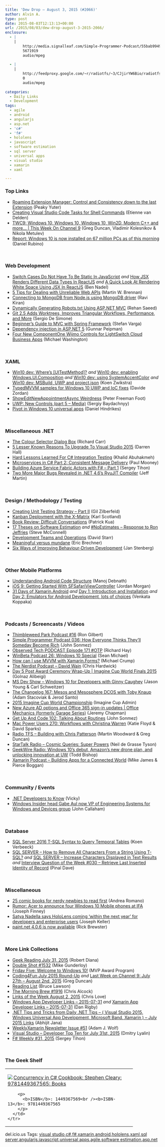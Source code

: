 ```yaml
---
title: 'Dew Drop – August 3, 2015 (#2066)'
author: Alvin A.
type: post
date: 2015-08-03T12:13:13+00:00
url: /2015/08/03/dew-drop-august-3-2015-2066/
enclosure:
  - |
    |
        http://media.signalleaf.com/Simple-Programmer-Podcast/55bab99494e3740300825862/rss/SimpleProgrammer-036.mp3
        5671919
        audio/mpeg
        
  - |
    |
        http://feedproxy.google.com/~r/radiotfs/~3/CJjirYW6Bio/radiotfs_094.mp3
        0
        audio/mpeg
        
categories:
  - Daily Links
  - Development
tags:
  - agile
  - android
  - angularjs
  - asp.net
  - 'c#'
  - 'f#'
  - hololens
  - javascript
  - software estimation
  - sql server
  - universal apps
  - visual studio
  - xamarin
  - xaml

---
```

### <a name="top"></a>Top Links

  * <a href="http://blogs.msdn.com/b/visualstudio/archive/2015/07/31/roaming-extension-manager-control-and-consistency-down-to-the-last-extension.aspx" target="_blank">Roaming Extension Manager: Control and Consistency down to the last Extension</a> (Peaky Yuter)
  * <a href="http://eirvandelden.com/programming/creating-visual-studio-code-tasks-for-shell-commands/" target="_blank">Creating Visual Studio Code Tasks for Shell Commands</a> (Etienne van Delden)
  * <a href="https://channel9.msdn.com/Shows/This+Week+On+Channel+9/TWC9-Windows-10-Windows-10-Windows-10-Win2D-Modern-C-and-more" target="_blank">TWC9: Windows 10, Windows 10, Windows 10, Win2D, Modern C++ and more&#8230; | This Week On Channel 9</a> (Greg Duncan, Vladimir Kolesnikov & Nikola Metulev)
  * <a href="http://feedproxy.google.com/~r/wmexperts/~3/tLZp49LjD0Y/story01.htm" target="_blank">Report: Windows 10 is now installed on 67 million PCs as of this morning</a> (Daniel Rubino)

&nbsp;

### <a name="web"></a>Web Development

  * <a href="http://www.bennadel.com/blog/2881-switch-cases-do-not-have-to-be-static-in-javascript.htm" target="_blank">Switch Cases Do Not Have To Be Static In JavaScript</a> _and_ <a href="http://www.bennadel.com/blog/2879-how-jsx-renders-different-data-types-in-reactjs.htm" target="_blank">How JSX Renders Different Data Types In ReactJS</a> _and_ <a href="http://www.bennadel.com/blog/2880-a-quick-look-at-rendering-white-space-using-jsx-in-reactjs.htm" target="_blank">A Quick Look At Rendering White Space Using JSX In ReactJS</a> (Ben Nadel)
  * <a href="http://feedproxy.google.com/~r/ProgrammableWeb/~3/u50mGiL-YtA/02" target="_blank">5 Tips for Dealing with Unreliable Web APIs</a> (Martin W. Brennan)
  * <a href="http://feedproxy.google.com/~r/netCurryRecentArticles/~3/5OeD5eiGNxE/ShowArticle.aspx" target="_blank">Connecting to MongoDB from Node.js using MongoDB driver</a> (Ravi Kiran)
  * <a href="http://rehansaeed.com/dynamically-generating-robots-txt-using-asp-net-mvc/" target="_blank">Dynamically Generating Robots.txt Using ASP.NET MVC</a> (Rehan Saeed)
  * <a href="http://www.infoq.com/news/2015/07/git-25-released?utm_campaign=infoq_content&utm_source=infoq&utm_medium=feed&utm_term=global" target="_blank">Git 2.5 Adds Worktrees, Improves Triangular Workflows, Performance, and More</a> (Sergio De Simone)
  * <a href="http://www.toptal.com/spring/beginners-guide-to-mvc-with-spring-framework" target="_blank">Beginner&#8217;s Guide to MVC with Spring Framework</a> (Stefan Varga)
  * <a href="http://feedproxy.google.com/~r/gunnarpeipman/~3/cLoVmi11tsw/" target="_blank">Dependency injection in ASP.NET 5</a> (Gunnar Peipman)
  * <a href="http://lightswitchhelpwebsite.com/Blog/tabid/61/EntryId/3287/Four-New-ComponentOne-Wijmo-Controls-for-LightSwitch-Cloud-Business-Apps.aspx" target="_blank">Four New ComponentOne Wijmo Controls for LightSwitch Cloud Business Apps</a> (Michael Washington)

&nbsp;

### <a name="silverlight"></a>XAML

  * <a href="http://firstfloorsoftware.com:80/news/win10-dev-where-s-uitestmethod" target="_blank">Win10 dev: Where&#8217;s [UITestMethod]?</a> _and_ <a href="http://firstfloorsoftware.com:80/news/win10-dev-enabling-windows.ui.composition-preview" target="_blank">Win10 dev: enabling Windows.UI.Composition</a> _and_ <a href="http://firstfloorsoftware.com:80/news/win10-dev-using-systemaccentcolor" target="_blank">Win10 dev: using SystemAccentColor</a> _and_ <a href="http://firstfloorsoftware.com:80/news/win10-dev-msbuild-uwp-and-project.json" target="_blank">Win10 dev: MSBuild, UWP and project.json</a> (Koen Zwikstra)
  * <a href="http://www.davidezordan.net/blog/?p=7436" target="_blank">TypedMVVM samples for Windows 10 UWP and IoC fixes</a> (Davide Zordan)
  * <a href="http://feedproxy.google.com/~r/PeterFoot/~3/F0OcpihZ7NA/" target="_blank">ShowEditNewAppointmentAsync Weirdness</a> (Peter Freeman Foot)
  * <a href="http://feedproxy.google.com/~r/CanDevs/~3/C_XAYxGeaPU/uwp-new-controls-part-5-media.aspx" target="_blank">UWP: New Controls (part 5 – Media)</a> (Sergiy Baydachnyy)
  * <a href="http://danielhindrikes.se/windows-10/new-controls-in-windows-10-pivot/" target="_blank">Pivot in Windows 10 universal apps</a> (Daniel Hindrikes)

&nbsp;

### <a name="dotnet"></a>Miscellaneous .NET

  * <a href="http://feedproxy.google.com/~r/BlackwaspLatestAdditions/~3/JN5ZYAw8_hA/RSSLanding.aspx" target="_blank">The Colour Selector Dialog Box</a> (Richard Carr)
  * <a href="http://www.cognim.co.uk/5-lesser-known-reasons-to-upgrade-to-visual-studio-2015/" target="_blank">5 Lesser Known Reasons To Upgrade To Visual Studio 2015</a> (Darren Hall)
  * <a href="http://khalidabuhakmeh.com/hard-lessons-learned-for-c-sharp-integration-testing" target="_blank">Hard Lessons Learned For C# Integration Testing</a> (Khalid Abuhakmeh)
  * <a href="http://insidethecpu.com/2015/07/31/microservices-in-c-part-2-consistent-message-delivery/" target="_blank">Microservices in C# Part 2: Consistent Message Delivery</a> (Paul Mooney)
  * <a href="https://sergeytihon.wordpress.com/2015/08/03/building-azure-service-fabric-actors-with-f-part-1/" target="_blank">Building Azure Service Fabric Actors with F# – Part 1</a> (Sergey Tihon)
  * <a href="http://www.infoq.com/news/2015/07/NET46-bug2?utm_campaign=infoq_content&utm_source=infoq&utm_medium=feed&utm_term=global" target="_blank">Two More Major Bugs Revealed in .NET 4.6&#8217;s RyuJIT Compiler</a> (Jeff Martin)

&nbsp;

### <a name="design"></a>Design / Methodology / Testing

  * <a href="http://feedproxy.google.com/~r/gilzilberfeld/~3/0o_rfRC2s4c/creating-unit-testing-strategy-part-ii.html" target="_blank">Creating Unit Testing Strategy – Part II</a> (Gil Zilberfeld)
  * <a href="http://availagility.co.uk/2015/07/31/kanban-deployment-with-the-x-matrix/" target="_blank">Kanban Deployment with the X-Matrix</a> (Karl Scotland)
  * <a href="https://www.thekua.com/atwork/2015/08/book-review-difficult-conversations/" target="_blank">Book Review: Difficult Conversations</a> (Patrick Kua)
  * <a href="http://www.construx.com/10x_Software_Development/17_Theses_on_Software_Estimation/?blogid=23485" target="_blank">17 Theses on Software Estimation</a> _and_ <a href="http://www.construx.com/10x_Software_Development/_NoEstimates_-_Response_to_Ron_Jeffries/?blogid=23485" target="_blank">#NoEstimates &#8211; Response to Ron Jeffries</a> (Steve McConnell)
  * <a href="http://feedproxy.google.com/~r/ElegantCode/~3/NW16Z_oJc3E/" target="_blank">Development Teams and Operations</a> (David Starr)
  * <a href="http://blogs.msdn.com/b/eric_brechner/archive/2015/08/01/meaningful-versus-mundane.aspx" target="_blank">Meaningful versus mundane</a> (Eric Brechner)
  * <a href="http://www.infoq.com/news/2015/07/six-bdd-improvements?utm_campaign=infoq_content&utm_source=infoq&utm_medium=feed&utm_term=global" target="_blank">Six Ways of Improving Behaviour-Driven Development</a> (Jan Stenberg)

&nbsp;

### <a name="mobile"></a>Other Mobile Platforms

  * <a href="http://www.developer.com/ws/android/understanding-android-code-structure.html" target="_blank">Understanding Android Code Structure</a> (Manoj Debnath)
  * <a href="http://code.tutsplus.com/tutorials/ios-9-getting-started-with-sfsafariviewcontroller--cms-24260" target="_blank">iOS 9: Getting Started With SFSafariViewController</a> (Jordan Morgan)
  * <a href="http://blog.falafel.com/31-days-of-xamarin-android/" target="_blank">31 Days of Xamarin.Android</a> _and_ <a href="http://blog.falafel.com/31-days-of-xamarin-android-day-1-introduction-and-installation/" target="_blank">Day 1: Introduction and Installation</a> _and_ <a href="http://blog.falafel.com/31-days-of-xamarin-android-day-2-emulators-for-android-development-lots-of-choices/" target="_blank">Day 2: Emulators for Android Development, lots of choices</a> (Venkata Koppaka)

&nbsp;

### <a name="podcasts"></a>Podcasts / Screencasts / Videos

  * <a href="http://blog.thimbleweedpark.com/podcast16" target="_blank">Thimbleweed Park Podcast #16</a> (Ron Gilbert)
  * <a href="http://media.signalleaf.com/Simple-Programmer-Podcast/55bab99494e3740300825862/rss/SimpleProgrammer-036.mp3" target="_blank">Simple Programmer Podcast 036: How Everyone Thinks They&#8217;ll Someday Become Rich</a> (John Sonmez)
  * <a href="http://www.windowsobserver.com/2015/08/02/observed-tech-podcast-episode-171-otp/" target="_blank">Observed Tech PODCAST Episode 171 #OTP</a> (Richard Hay)
  * <a href="http://feedproxy.google.com/~r/winbetadotorg/~3/c-uhIxbjNDY/winbeta-podcast-26-windows-10-special" target="_blank">WinBeta Podcast 26: Windows 10 Special</a> (Sean Michael)
  * <a href="http://michaelcrump.net/use-mvvm-with-xamarin-forms/" target="_blank">How can I use MVVM with Xamarin.Forms?</a> (Michael Crump)
  * <a href="http://nerdist.libsyn.com/david-wain" target="_blank">The Nerdist Podcast &#8211; David Wain</a> (Chris Hardwick)
  * <a href="https://channel9.msdn.com/Events/Imagine-Cup/World-Finals-2015/Day-5-Post-Award-Ceremony-Wrap-Up" target="_blank">Day 5 Post Award Ceremony Wrap-Up | Imagine Cup World Finals 2015</a> (Golnaz Alibeigi)
  * <a href="http://msdevshow.com/2015/08/windows-10-for-developers-with-ginny-caughey/" target="_blank">MS Dev Show &#8211; Windows 10 for Developers with Ginny Caughey</a> (Jason Young & Carl Schweitzer)
  * <a href="http://5by5.tv/changelog/167" target="_blank">The Changelog 167: Mesos and Mesosphere DCOS with Toby Knaup</a> (Adam Stacoviak & Jerod Santo)
  * <a href="http://www.imaginecup.com/Content/Details/19494" target="_blank">2015 Imagine Cup World Championship</a> (Imagine Cup Admin)
  * <a href="https://channel9.msdn.com/Shows/The-Garage-Series-for-Office-365/New-Azure-AD-options-and-Office-365-sign-in-updates" target="_blank">New Azure AD options and Office 365 sign-in updates | Office Mechanics (formerly Garage Series)</a> (Jeremy Chapman)
  * <a href="http://getupandcode.com/2015/07/31/get-up-and-code-102-talking-about-routines/" target="_blank">Get Up And Code 102: Talking About Routines</a> (John Sonmez)
  * <a href="http://relay.fm/mpu/270" target="_blank">Mac Power Users 270: Workflows with Christina Warren</a> (Katie Floyd & David Sparks)
  * <a href="http://feedproxy.google.com/~r/radiotfs/~3/CJjirYW6Bio/radiotfs_094.mp3" target="_blank">Radio TFS &#8211; Building with Chris Patterson</a> (Martin Woodward & Greg Duncan)
  * <a href="https://soundcloud.com/startalk/cosmic-queries-super-powers" target="_blank">StarTalk Radio &#8211; Cosmic Queries: Super Powers</a> (Neil de Grasse Tyson)
  * <a href="http://feedproxy.google.com/~r/geekwire/~3/mcOZDgwqUKQ/" target="_blank">GeekWire Radio: Windows 10’s debut, Amazon’s new drone plan, and unlocking innovation at UW</a> (Todd Bishop)
  * <a href="https://soundcloud.com/xamarin-podcast/building-apps-for-a-connected-world" target="_blank">Xamarin Podcast &#8211; Building Apps for a Connected World</a> (Mike James & Pierce Boggan)

&nbsp;

### <a name="events"></a>Community / Events

  * <a href="http://blog.ncover.com/net-developers-know/" target="_blank">.NET Developers to Know</a> (Vicky)
  * <a href="http://feedproxy.google.com/~r/wmexperts/~3/XZlKxvYIO8E/story01.htm" target="_blank">Windows Insider head Gabe Aul now VP of Engineering Systems for Windows and Devices group</a> (John Callaham)

&nbsp;

### <a name="sql"></a>Database

  * <a href="http://feedproxy.google.com/~r/MSSQLTips-LatestSqlServerTips/~3/GdphaQ5_BLg/tip.asp" target="_blank">SQL Server 2016 T-SQL Syntax to Query Temporal Tables</a> (Koen Verbeeck)
  * <a href="http://blog.sqlauthority.com/2015/08/01/sql-server-how-to-remove-all-characters-from-a-string-using-t-sql/" target="_blank">SQL SERVER – How to Remove All Characters From a String Using T-SQL?</a> _and_ <a href="http://blog.sqlauthority.com/2015/08/03/sql-server-increase-characters-displayed-in-text-results/" target="_blank">SQL SERVER – Increase Characters Displayed in Text Results</a> _and_ <a href="http://blog.sqlauthority.com/2015/08/02/interview-question-of-the-week-030-retrieve-last-inserted-identity-of-record/" target="_blank">Interview Question of the Week #030 – Retrieve Last Inserted Identity of Record</a> (Pinal Dave)

&nbsp;

### <a name="misc"></a>Miscellaneous

  * <a href="http://feeds.mashable.com/~r/Mashable/~3/ymVGxwlgqtQ/" target="_blank">25 comic books for nerdy newbies to read first</a> (Andrea Romano)
  * <a href="http://feedproxy.google.com/~r/winbetadotorg/~3/Q8sQxCLKzdc/rumor-acer-announce-four-windows-10-mobile-phones-ifa" target="_blank">Rumor: Acer to announce four Windows 10 Mobile phones at IFA</a> (Joseph Finney)
  * <a href="http://feedproxy.google.com/~r/wmexperts/~3/9fBiqhK3V9s/story01.htm" target="_blank">Satya Nadella says HoloLens coming &#8216;within the next year&#8217; for developers and enterprise users</a> (Joseph Keller)
  * <a href="http://blog.getpaint.net/2015/08/02/paint-net-4-0-6-is-now-available/" target="_blank">paint.net 4.0.6 is now available</a> (Rick Brewster)

&nbsp;

### <a name="links"></a>More Link Collections

  * <a href="http://feeds.regulargeek.com/~r/RegularGeek/~3/ZS_FqQbNluc/" target="_blank">Geek Reading July 31, 2015</a> (Robert Diana)
  * <a href="http://afreshcup.com/home/2015/8/3/double-shot-1532.html" target="_blank">Double Shot #1532</a> (Mike Gunderloy)
  * <a href="http://blogs.msdn.com/b/mvpawardprogram/archive/2015/07/31/friday-five-welcome-to-windows-10.aspx" target="_blank">Friday Five: Welcome to Windows 10!</a> (MVP Award Program)
  * <a href="https://channel9.msdn.com/coding4fun/blog/Coding4Fun-July-2015-Round-Up" target="_blank">Coding4Fun July 2015 Round-Up</a> _and_ <a href="https://channel9.msdn.com/Blogs/C9Team/Last-Week-on-Channel-9-July-27th-August-2nd-2015" target="_blank">Last Week on Channel 9: July 27th &#8211; August 2nd, 2015</a> (Greg Duncan)
  * <a href="http://www.brucelawson.co.uk/2015/reading-list-122/" target="_blank">Reading List</a> (Bruce Lawson)
  * <a href="http://feedproxy.google.com/~r/ReflectivePerspective/~3/dfkjTYo2bbE/" target="_blank">The Morning Brew #1916</a> (Chris Alcock)
  * <a href="http://www.love2dev.com/#!article/Links-of-the-Week-August-2-2015" target="_blank">Links of the Week August 2, 2015</a> (Chris Love)
  * <a href="http://windowsappdev.com/2015/07/windows-app-developer-links-2015-07-31/" target="_blank">Windows App Developer Links &#8211; 2015-07-31</a> _and_ <a href="http://allaboutxamarin.com/2015/07/xamarin-app-developer-links-2015-07-31/" target="_blank">Xamarin App Developer Links &#8211; 2015-07-31</a> (Dan Rigby)
  * <a href="http://abhijitjana.net/2015/07/31/net-tips-and-tricks-from-daily-net-tips-visual-studio-2015-windows-universal-app-development-microsoft-band-xamarin-july-2015-links/" target="_blank">.NET Tips and Tricks from Daily .NET Tips – ( Visual Studio 2015, Windows Universal App Development, Microsoft Band, Xamarin ) – July 2015 Links</a> (Abhijit Jana)
  * <a href="https://www.SyntaxIsMyUI.com/weeklyxamarin-newsletter-issue-51/" target="_blank">WeeklyXamarin Newsletter Issue #51</a> (Adam J. Wolf)
  * <a href="http://www.lyalin.com/2015/07/31/visual-studio-developer-top-ten-for-july-31st-2015/" target="_blank">Visual Studio – Developer Top Ten for July 31st, 2015</a> (Dmitry Lyalin)
  * <a href="https://sergeytihon.wordpress.com/2015/08/02/f-weekly-31-2015/" target="_blank">F# Weekly #31, 2015</a> (Sergey Tihon)

&nbsp;

### <a name="shelf"></a>The Geek Shelf

<div id="scid:7dc1bd33-94bd-46fd-a20b-0131235bcd47:961d32d2-2f67-4fb7-930c-4f8a3d634ebf" class="wlWriterEditableSmartContent" style="float: none; padding-bottom: 0px; padding-top: 0px; padding-left: 0px; margin: 0px; display: inline; padding-right: 0px">
  <table cellspacing="0" cellpadding="2" width="400" border="0" unselectable="on">
    <tr>
      <td valign="top" width="400">
        <p>
          <a title="Concurrency in C# Cookbook: Stephen Cleary: 9781449367565: Books" href="http://www.amazon.com/exec/obidos/ASIN/1449367569/amavin-20"><img data-recalc-dims="1" decoding="async" src="https://i0.wp.com/images.amazon.com/images/P/1449367569.01.MZZZZZZZ.jpg?w=660" border="0" align="left" style="float:left" />Concurrency in C# Cookbook: Stephen Cleary: 9781449367565: Books</a>
        </p>
        
        <p>
          <b>ISBN</b>: 1449367569<br /><b>ISBN-13</b>: 9781449367565
        </p>
      </td>
    </tr>
  </table>
</div>

<div id="scid:0767317B-992E-4b12-91E0-4F059A8CECA8:57d3bbc5-c7fd-44ae-9151-1e9a413d2706" class="wlWriterEditableSmartContent" style="float: none; padding-bottom: 0px; padding-top: 0px; padding-left: 0px; margin: 0px; display: inline; padding-right: 0px">
  del.icio.us Tags: <a href="http://del.icio.us/popular/visual+studio" rel="tag">visual studio</a>,<a href="http://del.icio.us/popular/c%23" rel="tag">c#</a>,<a href="http://del.icio.us/popular/f%23" rel="tag">f#</a>,<a href="http://del.icio.us/popular/xamarin" rel="tag">xamarin</a>,<a href="http://del.icio.us/popular/android" rel="tag">android</a>,<a href="http://del.icio.us/popular/hololens" rel="tag">hololens</a>,<a href="http://del.icio.us/popular/xaml" rel="tag">xaml</a>,<a href="http://del.icio.us/popular/sql+server" rel="tag">sql server</a>,<a href="http://del.icio.us/popular/angularjs" rel="tag">angularjs</a>,<a href="http://del.icio.us/popular/javascript" rel="tag">javascript</a>,<a href="http://del.icio.us/popular/universal+apps" rel="tag">universal apps</a>,<a href="http://del.icio.us/popular/agile" rel="tag">agile</a>,<a href="http://del.icio.us/popular/software+estimation" rel="tag">software estimation</a>,<a href="http://del.icio.us/popular/asp.net" rel="tag">asp.net</a>
</div>